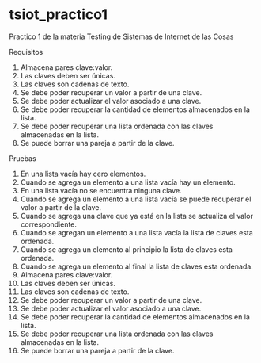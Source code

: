 # tsiot_practico1
Practico 1 de la materia Testing de Sistemas de Internet de las Cosas

Requisitos
1. Almacena pares clave:valor.
2.  Las claves deben ser únicas.
3. Las claves son cadenas de texto.
4. Se debe poder recuperar un valor a partir de una clave.
5. Se debe poder actualizar el valor asociado a una clave.
6. Se debe poder recuperar la cantidad de elementos almacenados en la lista.
7. Se debe poder recuperar una lista ordenada con las claves almacenadas en la lista.
8. Se puede borrar una pareja a partir de la clave.

Pruebas
1. En una lista vacía hay cero elementos.
2. Cuando se agrega un elemento a una lista vacía hay un elemento.
3. En una lista vacía no se encuentra ninguna clave.
4. Cuando se agrega un elemento a una lista vacía se puede recuperar el valor a partir de la clave.
5. Cuando se agrega una clave que ya está en la lista se actualiza el valor correspondiente.
6. Cuando se agregan un elemento a una lista vacía la lista de claves esta ordenada.
7. Cuando se agrega un elemento al principio la lista de claves esta ordenada.
8. Cuando se agrega un elemento al final la lista de claves esta ordenada.
9. Almacena pares clave:valor.
10. Las claves deben ser únicas.
11. Las claves son cadenas de texto.
12. Se debe poder recuperar un valor a partir de una clave.
13. Se debe poder actualizar el valor asociado a una clave.
14. Se debe poder recuperar la cantidad de elementos almacenados en la lista.
15. Se debe poder recuperar una lista ordenada con las claves almacenadas en la lista.
16. Se puede borrar una pareja a partir de la clave.
